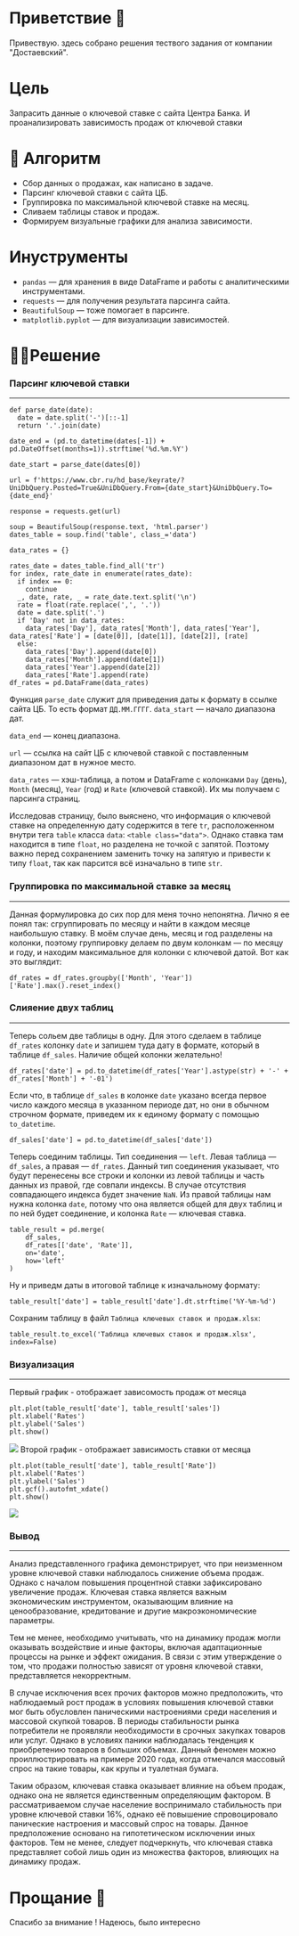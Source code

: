 # Приветствие 👋
Привествую. здесь собрано решения тествого задания от компании "Достаевский". 
# Цель
Запрасить данные о ключевой ставке с сайта Центра Банка. И проанализировать зависимость продаж от ключевой ставки
# 📃 Алгоритм
- Сбор данных о продажах, как написано в задаче.
- Парсинг ключевой ставки с сайта ЦБ.
- Группировка по максимальной ключевой ставке на месяц.
- Сливаем таблицы ставок и продаж.
- Формируем визуальные графики для анализа зависимости.

# Инуструменты
- `pandas` — для хранения в виде DataFrame и работы с аналитическими инструментами.
- `requests` — для получения результата парсинга сайта.
- `BeautifulSoup` — тоже помогает в парсинге.
- `matplotlib.pyplot` — для визуализации зависимостей.
# 🧑‍💻Решение 

### Парсинг ключевой ставки
----

```
def parse_date(date):
  date = date.split('-')[::-1]
  return '.'.join(date)

date_end = (pd.to_datetime(dates[-1]) + pd.DateOffset(months=1)).strftime('%d.%m.%Y')

date_start = parse_date(dates[0])

url = f'https://www.cbr.ru/hd_base/keyrate/?UniDbQuery.Posted=True&UniDbQuery.From={date_start}&UniDbQuery.To={date_end}'

response = requests.get(url)

soup = BeautifulSoup(response.text, 'html.parser')
dates_table = soup.find('table', class_='data')

data_rates = {}

rates_date = dates_table.find_all('tr')
for index, rate_date in enumerate(rates_date):
  if index == 0:
    continue
  _, date, rate, _ = rate_date.text.split('\n')
  rate = float(rate.replace(',', '.'))
  date = date.split('.')
  if 'Day' not in data_rates:
    data_rates['Day'], data_rates['Month'], data_rates['Year'], data_rates['Rate'] = [date[0]], [date[1]], [date[2]], [rate]
  else:
    data_rates['Day'].append(date[0])
    data_rates['Month'].append(date[1])
    data_rates['Year'].append(date[2])
    data_rates['Rate'].append(rate)
df_rates = pd.DataFrame(data_rates)
```
Функция `parse_date` служит для приведения даты к формату в ссылке сайта ЦБ. То есть формат `ДД.ММ.ГГГГ`.
`data_start` — начало диапазона дат.

`data_end` — конец диапазона.

`url` — ссылка на сайт ЦБ с ключевой ставкой с поставленным диапазоном дат в нужное место.

`data_rates` — хэш-таблица, а потом и DataFrame с колонками `Day` (день), `Month` (месяц), `Year` (год) и `Rate` (ключевой ставкой). Их мы получаем с парсинга страниц.

Исследовав страницу, было выяснено, что информация о ключевой ставке на определенную дату содержится в теге `tr`, расположенном внутри тега `table` класса `data`: `<table class="data">`. Однако ставка там находится в типе `float`, но разделена не точкой с запятой. Поэтому важно перед сохранением заменить точку на запятую и привести к типу `float`, так как парсится всё изначально в типе `str`.

### Группировка по максимальной ставке за месяц
---

Данная формулировка до сих пор для меня точно непонятна. Лично я ее понял так: сгруппировать по месяцу и найти в каждом месяце наибольшую ставку. В моём случае день, месяц и год разделены на колонки, поэтому группировку делаем по двум колонкам — по месяцу и году, и находим максимальное для колонки с ключевой датой. Вот как это выглядит:
```
df_rates = df_rates.groupby(['Month', 'Year'])['Rate'].max().reset_index()
```
### Слияение двух таблиц
---
Теперь сольем две таблицы в одну. Для этого сделаем в таблице `df_rates` колонку `date` и запишем туда дату в формате, который в таблице `df_sales`. Наличие общей колонки желательно!
```
df_rates['date'] = pd.to_datetime(df_rates['Year'].astype(str) + '-' + df_rates['Month'] + '-01')
```
Если что, в таблице `df_sales` в колонке `date` указано всегда первое число каждого месяца в указанном периоде дат, но они в обычном строчном формате, приведем их к единому формату с помощью `to_datetime`.

```
df_sales['date'] = pd.to_datetime(df_sales['date'])
```

Теперь соединим таблицы. Тип соединения — `left`. Левая таблица — `df_sales`, а правая — `df_rates`. Данный тип соединения указывает, что будут перенесены все строки и колонки из левой таблицы и часть данных из правой, где совпали индексы. В случае отсутствия совпадающего индекса будет значение `NaN`. Из правой таблицы нам нужна колонка `date`, потому что она является общей для двух таблиц и по ней будет соединение, и колонка `Rate` — ключевая ставка.
```
table_result = pd.merge(
    df_sales,
    df_rates[['date', 'Rate']],
    on='date',
    how='left'
)
```

Ну и приведм даты в итоговой таблице к изначальному формату: 
```
table_result['date'] = table_result['date'].dt.strftime('%Y-%m-%d')
```

Сохраним таблицу в файл `Таблица ключевых ставок и продаж.xlsx`:
```
table_result.to_excel('Таблица ключевых ставок и продаж.xlsx', index=False)
```

### Визуализация
---


Первый график - отображает зависомость продаж от месяца
```
plt.plot(table_result['date'], table_result['sales'])
plt.xlabel('Rates')
plt.ylabel('Sales')
plt.show()
```
![](https://github.com/roge111/Python-Analytic-Rates/blob/main/График%20продаж%20от%20дня.jpg?raw=true)
Второй график - отображает зависимость ставки от месяца
```
plt.plot(table_result['date'], table_result['Rate'])
plt.xlabel('Rates')
plt.ylabel('Sales')
plt.gcf().autofmt_xdate()
plt.show()
```
![](https://github.com/roge111/Python-Analytic-Rates/blob/main/График%20ставки%20от%20дня.jpg?raw=true)

### Вывод
---
Анализ представленного графика демонстрирует, что при неизменном уровне ключевой ставки наблюдалось снижение объема продаж. Однако с началом повышения процентной ставки зафиксировано увеличение продаж. Ключевая ставка является важным экономическим инструментом, оказывающим влияние на ценообразование, кредитование и другие макроэкономические параметры.

Тем не менее, необходимо учитывать, что на динамику продаж могли оказывать воздействие и иные факторы, включая адаптационные процессы на рынке и эффект ожидания. В связи с этим утверждение о том, что продажи полностью зависят от уровня ключевой ставки, представляется некорректным.

В случае исключения всех прочих факторов можно предположить, что наблюдаемый рост продаж в условиях повышения ключевой ставки мог быть обусловлен паническими настроениями среди населения и массовой скупкой товаров. В периоды стабильности рынка потребители не проявляли необходимости в срочных закупках товаров или услуг. Однако в условиях паники наблюдалась тенденция к приобретению товаров в больших объемах. Данный феномен можно проиллюстрировать на примере 2020 года, когда отмечался массовый спрос на такие товары, как крупы и туалетная бумага.

Таким образом, ключевая ставка оказывает влияние на объем продаж, однако она не является единственным определяющим фактором. В рассматриваемом случае население воспринимало стабильность при уровне ключевой ставки 16%, однако её повышение спровоцировало панические настроения и массовый спрос на товары. Данное предположение основано на гипотетическом исключении иных факторов. Тем не менее, следует подчеркнуть, что ключевая ставка представляет собой лишь один из множества факторов, влияющих на динамику продаж.

# Прощание 👋
Спасибо за внимание ! Надеюсь, было интересно
